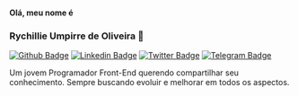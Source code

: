 #### Olá, meu nome é
### Rychillie Umpirre de Oliveira 🦄

[![Github Badge](https://img.shields.io/badge/-Github-000?style=flat-square&logo=Github&logoColor=white&link=https://github.com/rychillie)](https://github.com/rychillie)
[![Linkedin Badge](https://img.shields.io/badge/-LinkedIn-blue?style=flat-square&logo=Linkedin&logoColor=white&link=https://www.linkedin.com/in/rychillie/)](https://www.linkedin.com/in/rychillie/)
[![Twitter Badge](https://img.shields.io/badge/-Twitter-1ca0f1?style=flat-square&labelColor=1ca0f1&logo=twitter&logoColor=white&link=https://twitter.com/rychillie)](https://twitter.com/rychillie)
[![Telegram Badge](https://img.shields.io/badge/-Telegram-1ca0f1?style=flat-square&labelColor=1ca0f1&logo=telegram&logoColor=white&link=https://t.me/rychillie)](https://t.me/rychillie)

Um jovem Programador Front-End querendo compartilhar seu conhecimento. Sempre buscando evoluir e melhorar em todos os aspectos.
